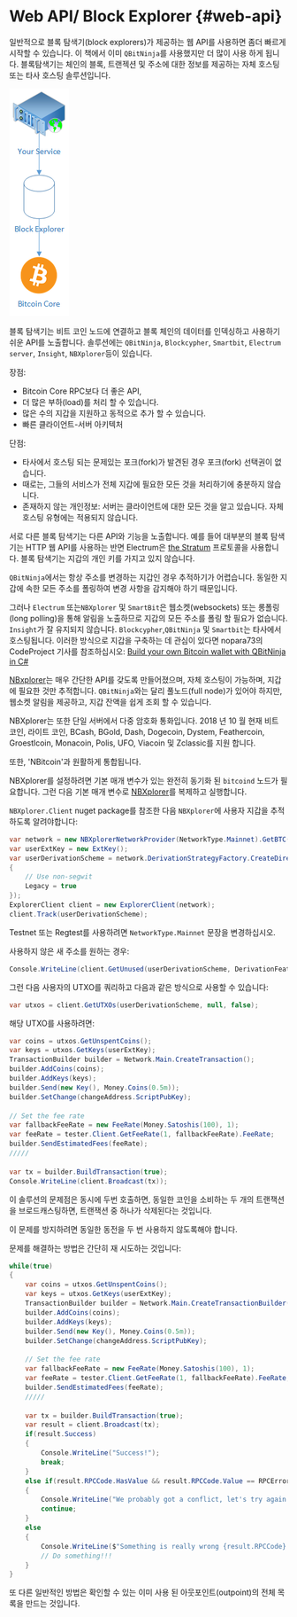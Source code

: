 # Web API/ Block Explorer {#web-api}

일반적으로 블록 탐색기(block explorers)가 제공하는 웹 API를 사용하면 좀더 빠르게 시작할 수 있습니다. 
이 책에서 이미 `QBitNinja`를 사용했지만 더 많이 사용 하게 됩니다.
블록탐색기는 체인의 블록, 트랜젝션 및 주소에 대한 정보를 제공하는 자체 호스팅 또는 타사 호스팅 솔루션입니다.

![Explorer](../assets/Wallet-Explorer.png)

블록 탐색기는 비트 코인 노드에 연결하고 블록 체인의 데이터를 인덱싱하고 사용하기 쉬운 API를 노출합니다.
솔루션에는 `QBitNinja`, `Blockcypher`, `Smartbit`, `Electrum server`, `Insight`, `NBXplorer`등이 있습니다.

장점:

* Bitcoin Core RPC보다 더 좋은 API,
* 더 많은 부하(load)를 처리 할 수 있습니다.
* 많은 수의 지갑을 지원하고 동적으로 추가 할 수 있습니다.
* 빠른 클라이언트-서버 아키텍처

단점:

* 타사에서 호스팅 되는 문제있는 포크(fork)가 발견된 경우 포크(fork) 선택권이 없습니다.
* 때로는, 그들의 서비스가 전체 지갑에 필요한 모든 것을 처리하기에 충분하지 않습니다.
* 존재하지 않는 개인정보: 서버는 클라이언트에 대한 모든 것을 알고 있습니다. 자체 호스팅 유형에는 적용되지 않습니다.


서로 다른 블록 탐색기는 다른 API와 기능을 노출합니다. 
예를 들어 대부분의 블록 탐색기는 HTTP 웹 API를 사용하는 반면 Electrum은 [the Stratum](http://docs.electrum.org/en/latest/protocol.html) 프로토콜을 사용합니다.
블록 탐색기는 지갑의 개인 키를 가지고 있지 않습니다.

`QBitNinja`에서는 항상 주소를 변경하는 지갑인 경우 추적하기가 어렵습니다.
동일한 지갑에 속한 모든 주소를 폴링하여 변경 사항을 감지해야 하기 때문입니다.

그러나 `Electrum` 또는`NBXplorer` 및 `SmartBit`은 웹소켓(websockets) 또는 롱폴링(long polling)을 통해 알림을 노출하므로 지갑의 모든 주소를 폴링 할 필요가 없습니다.
`Insight`가 잘 유지되지 않습니다. `Blockcypher`,`QBitNinja` 및 `Smartbit`는 타사에서 호스팅됩니다. 
이러한 방식으로 지갑을 구축하는 데 관심이 있다면 nopara73의 CodeProject 기사를 참조하십시오: [Build your own Bitcoin wallet with QBitNinja in C#](https://www.codeproject.com/Articles/1115639/Build-your-own-Bitcoin-wallet)

[NBxplorer](https://github.com/dgarage/NBXplorer/)는 매우 간단한 API를 갖도록 만들어졌으며, 자체 호스팅이 가능하며, 지갑에 필요한 것만 추적합니다.
`QBitNinja`와는 달리 풀노드(full node)가 있어야 하지만, 웹소켓 알림을 제공하고, 지갑 잔액을 쉽게 조회 할 수 있습니다.

NBXplorer는 또한 단일 서버에서 다중 암호화 통화입니다. 2018 년 10 월 현재 비트 코인, 라이트 코인, BCash, BGold, Dash, Dogecoin, Dystem, Feathercoin, Groestlcoin, Monacoin, Polis, UFO, Viacoin 및 Zclassic를 지원 합니다.

또한, 'NBitcoin'과 원활하게 통합됩니다.

NBXplorer를 설정하려면 기본 매개 변수가 있는 완전히 동기화 된 `bitcoind` 노드가 필요합니다.
그런 다음 기본 매개 변수로 [NBXplorer](https://github.com/dgarage/NBXplorer)를 복제하고 실행합니다.

`NBXplorer.Client` nuget package를 참조한 다음 `NBXplorer`에 사용자 지갑을 추적하도록 알려야합니다:

```cs
var network = new NBXplorerNetworkProvider(NetworkType.Mainnet).GetBTC();
var userExtKey = new ExtKey();
var userDerivationScheme = network.DerivationStrategyFactory.CreateDirectDerivationStrategy(userExtKey.Neuter(), new DerivationStrategyOptions()
{
	// Use non-segwit
	Legacy = true
});
ExplorerClient client = new ExplorerClient(network);
client.Track(userDerivationScheme);
```

Testnet 또는 Regtest를 사용하려면 `NetworkType.Mainnet` 문장을 변경하십시오.

사용하지 않은 새 주소를 원하는 경우:

```cs
Console.WriteLine(client.GetUnused(userDerivationScheme, DerivationFeature.Deposit).Address);
```

그런 다음 사용자의 UTXO를 쿼리하고 다음과 같은 방식으로 사용할 수 있습니다:

```cs
var utxos = client.GetUTXOs(userDerivationScheme, null, false);
```

해당 UTXO를 사용하려면:

```cs
var coins = utxos.GetUnspentCoins();
var keys = utxos.GetKeys(userExtKey);
TransactionBuilder builder = Network.Main.CreateTransaction();
builder.AddCoins(coins);
builder.AddKeys(keys);
builder.Send(new Key(), Money.Coins(0.5m));
builder.SetChange(changeAddress.ScriptPubKey);

// Set the fee rate
var fallbackFeeRate = new FeeRate(Money.Satoshis(100), 1);
var feeRate = tester.Client.GetFeeRate(1, fallbackFeeRate).FeeRate;
builder.SendEstimatedFees(feeRate);
/////

var tx = builder.BuildTransaction(true);
Console.WriteLine(client.Broadcast(tx));
```

이 솔루션의 문제점은 동시에 두번 호출하면, 동일한 코인을 소비하는 두 개의 트랜잭션을 브로드캐스팅하면, 트랜잭션 중 하나가 삭제된다는 것입니다.

이 문제를 방지하려면 동일한 동전을 두 번 사용하지 않도록해야 합니다.

문제를 해결하는 방법은 간단히 재 시도하는 것입니다:

```cs
while(true)
{    
    var coins = utxos.GetUnspentCoins();
    var keys = utxos.GetKeys(userExtKey);
    TransactionBuilder builder = Network.Main.CreateTransactionBuilder();
    builder.AddCoins(coins);
    builder.AddKeys(keys);
    builder.Send(new Key(), Money.Coins(0.5m));
    builder.SetChange(changeAddress.ScriptPubKey);

    // Set the fee rate
    var fallbackFeeRate = new FeeRate(Money.Satoshis(100), 1);
    var feeRate = tester.Client.GetFeeRate(1, fallbackFeeRate).FeeRate;
    builder.SendEstimatedFees(feeRate);
    /////

    var tx = builder.BuildTransaction(true);
    var result = client.Broadcast(tx);
    if(result.Success)
    {
        Console.WriteLine("Success!");
        break;
    }
    else if(result.RPCCode.HasValue && result.RPCCode.Value == RPCErrorCode.RPC_TRANSACTION_REJECTED)
    {
        Console.WriteLine("We probably got a conflict, let's try again!");
        continue;
    }
    else
    {
        Console.WriteLine($"Something is really wrong {result.RPCCode} {result.RPCCodeMessage} {result.RPCMessage}");
        // Do something!!!
    }
}
```

또 다른 일반적인 방법은 확인할 수 있는 이미 사용 된 아웃포인트(outpoint)의 전체 목록을 만드는 것입니다.
